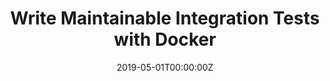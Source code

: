 ---
title: Write Maintainable Integration Tests with Docker
date: 2019-05-01T00:00:00Z
slide: https://speakerdeck.com/gianarb/devopsfest-2019-devops-never-sleeps-what-we-learned-from-influxdb-v1-to-v2
embedSlide: ""
video: https://www.youtube.com/watch?v=RoKlADdiLmU
embedVideo: https://www.youtube.com/embed/RoKlADdiLmU
eventName: DockerCon San Francisco
eventLink: https://dockercon19.smarteventscloud.com/connect/search.ww#loadSearch-searchPhrase=Gianluca&searchType=session&tc=0&sortBy=dayTime&i(1037)=&p=
city: ""
links: {}

---